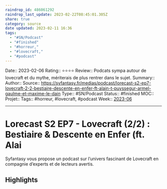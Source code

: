 ```yaml
---
raindrop_id: 486061292
raindrop_last_update: 2023-02-22T08:45:01.305Z
share: true
category: source
date updated: 2023-02-11 16:36
tags:
  - "#SN/Podcast"
  - "#finished"
  - "#horreur,"
  - "#lovecraft,"
  - "#podcast"
---
```


Date:: 2023-02-06
Rating:: ⭐⭐⭐⭐
Review:: Podcats sympa autour de lovecraft et du mythe, mériterais de plus rentrer dans le sujet.
Summary::
Author::
Source:: <https://syfantasy.fr/medias/podcast/lorecast-s2-ep7-lovecraft-2-2-bestiaire-descente-en-enfer-ft-alain-t-puyssegur-armel-gaulme-et-maxime-le-dain>
Type:: #SN/Podcast
Status:: #finished
MOC::
Projet::
Tags:: #horreur, #lovecraft, #podcast
Week:: [2023-06](../week/2023-06.md)

---

# Lorecast S2 EP7 - Lovecraft (2/2) : Bestiaire & Descente en Enfer (ft. Alai

Syfantasy vous propose un podcast sur l’univers fascinant de Lovecraft en compagnie d’experts et de lecteurs avertis.

## Highlights
